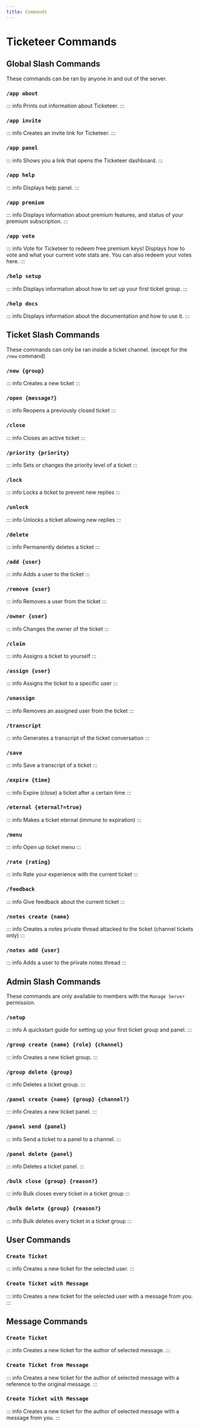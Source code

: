 ```yaml
---
title: Commands
---
```


# Ticketeer Commands

## Global Slash Commands

These commands can be ran by anyone in and out of the server.

### `/app about`

::: info
Prints out information about Ticketeer.
:::

### `/app invite`

::: info
Creates an invite link for Ticketeer.
:::

### `/app panel`

::: info
Shows you a link that opens the Ticketeer dashboard.
:::

### `/app help`

::: info
Displays help panel.
:::

### `/app premium`

::: info
Displays information about premium features, and status of your premium subscription.
:::

### `/app vote`

::: info
Vote for Ticketeer to redeem free premium keys! Displays how to vote and what your current vote stats are. You can also redeem your votes here.
:::

### `/help setup`

::: info
Displays information about how to set up your first ticket group.
:::

### `/help docs`

::: info
Displays information about the documentation and how to use it.
:::

## Ticket Slash Commands

These commands can only be ran inside a ticket channel. (except for the `/new` command)

### `/new {group}`

::: info
Creates a new ticket
:::

### `/open {message?}`

::: info
Reopens a previously closed ticket
:::

### `/close`

::: info
Closes an active ticket
:::

### `/priority {priority}`

::: info
Sets or changes the priority level of a ticket
:::

### `/lock`

::: info
Locks a ticket to prevent new replies
:::

### `/unlock`

::: info
Unlocks a ticket allowing new replies
:::

### `/delete`

::: info
Permanently deletes a ticket
:::

### `/add {user}`

::: info
Adds a user to the ticket
:::

### `/remove {user}`

::: info
Removes a user from the ticket
:::

### `/owner {user}`

::: info
Changes the owner of the ticket
:::

### `/claim`

::: info
Assigns a ticket to yourself
:::

### `/assign {user}`

::: info
Assigns the ticket to a specific user
:::

### `/unassign`

::: info
Removes an assigned user from the ticket
:::

### `/transcript`

::: info
Generates a transcript of the ticket conversation
:::

### `/save`

::: info
Save a transcript of a ticket
:::

### `/expire {time}`

::: info
Expire (close) a ticket after a certain time
:::

### `/eternal {eternal?=true}`

::: info
Makes a ticket eternal (immune to expiration)
:::

### `/menu`

::: info
Open up ticket menu
:::

### `/rate {rating}`

::: info
Rate your experience with the current ticket
:::

### `/feedback`

::: info
Give feedback about the current ticket
:::

### `/notes create {name}`

::: info
Creates a notes private thread attacked to the ticket (channel tickets only)
:::

### `/notes add {user}`

::: info
Adds a user to the private notes thread
:::

## Admin Slash Commands

These commands are only available to members with the `Manage Server` permission.

### `/setup`

::: info
A quickstart guide for setting up your first ticket group and panel.
:::

### `/group create {name} {role} {channel}`

::: info
Creates a new ticket group.
:::

### `/group delete {group}`

::: info
Deletes a ticket group.
:::

### `/panel create {name} {group} {channel?}`

::: info
Creates a new ticket panel.
:::

### `/panel send {panel}`

::: info
Send a ticket to a panel to a channel.
:::

### `/panel delete {panel}`

::: info
Deletes a ticket panel.
:::

### `/bulk close {group} {reason?}`

::: info
Bulk closes every ticket in a ticket group
:::

### `/bulk delete {group} {reason?}`

::: info
Bulk deletes every ticket in a ticket group
:::

## User Commands

### `Create Ticket`

::: info
Creates a new ticket for the selected user.
:::

### `Create Ticket with Message`

::: info
Creates a new ticket for the selected user with a message from you.
:::

## Message Commands

### `Create Ticket`

::: info
Creates a new ticket for the author of selected message.
:::

### `Create Ticket from Message`

::: info
Creates a new ticket for the author of selected message with a reference to the original message.
:::

### `Create Ticket with Message`

::: info
Creates a new ticket for the author of selected message with a message from you.
:::

